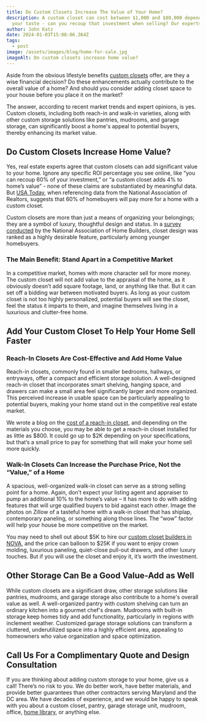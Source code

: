 ```yaml
---
title: Do Custom Closets Increase The Value of Your Home?
description: A custom closet can cost between $1,000 and $80,000 depending on
  your taste - can you recoup that investment when selling? Our experts discuss.
author: John Katz
date: 2024-01-03T15:08:06.364Z
tags:
  - post
image: /assets/images/blog/home-for-sale.jpg
imageAlt: Do custom closets increase home value?
---
```

<!--StartFragment-->

Aside from the obvious lifestyle benefits [custom closets](https://myclosetguys.com/washington-dc-custom-closets/) offer, are they a wise financial decision? Do these enhancements actually contribute to the overall value of a home? And should you consider adding closet space to your house before you place it on the market?

The answer, according to recent market trends and expert opinions, is yes. Custom closets, including both reach-in and walk-in varieties, along with other custom storage solutions like pantries, mudrooms, and garage storage, can significantly boost a home's appeal to potential buyers, thereby enhancing its market value.

## Do Custom Closets Increase Home Value?

Yes, real estate experts agree that custom closets can add significant value to your home. Ignore any specific ROI percentage you see online, like “you can recoup 60% of your investment,” or “a custom closet adds 4% to home’s value” - none of these claims are substantiated by meaningful data. But [USA Today](https://www.usatoday.com/story/money/personalfinance/2013/04/28/24-7-home-features/2106203/), when referencing data from the National Association of Realtors, suggests that 60% of homebuyers will pay more for a home with a custom closet.

Custom closets are more than just a means of organizing your belongings; they are a symbol of luxury, thoughtful design and status. In a [survey conducted](https://eyeonhousing.org/wp-content/uploads/2015/01/Home-Trends-2015.pdf?_ga=1.46334126.848939554.1431376310) by the National Association of Home Builders, closet design was ranked as a highly desirable feature, particularly among younger homebuyers.

### The Main Benefit: Stand Apart in a Competitive Market

In a competitive market, homes with more character sell for more money. The custom closet will not add value to the appraisal of the home, as it obviously doesn’t add square footage, land, or anything like that. But it can set off a bidding war between motivated buyers. As long as your custom closet is not too highly personalized, potential buyers will see the closet, feel the status it imparts to them, and imagine themselves living in a luxurious and clutter-free home.

## Add Your Custom Closet To Help Your Home Sell Faster

### Reach-In Closets Are Cost-Effective and Add Home Value

Reach-in closets, commonly found in smaller bedrooms, hallways, or entryways, offer a compact and efficient storage solution. A well-designed reach-in closet that incorporates smart shelving, hanging space, and drawers can make a small area feel significantly larger and more organized. This perceived increase in usable space can be particularly appealing to potential buyers, making your home stand out in the competitive real estate market.

We wrote a blog on the [cost of a reach-in closet](https://myclosetguys.com/blog/how-much-does-a-custom-closet-cost/), and depending on the materials you choose, you may be able to get a reach-in closet installed for as little as $800. It could go up to $2K depending on your specifications, but that’s a small price to pay for something that will make your home sell more quickly.

### Walk-In Closets Can Increase the Purchase Price, Not the “Value,” of a Home

A spacious, well-organized walk-in closet can serve as a strong selling point for a home. Again, don’t expect your listing agent and appraiser to pump an additional 10% to the home’s value – it has more to do with adding features that will urge qualified buyers to bid against each other. Image the photos on Zillow of a tasteful home with a walk-in closet that has shiplap, contemporary paneling, or something along those lines. The “wow” factor will help your house be more competitive on the market.

You may need to shell out about $5K to hire our [custom closet builders in NOVA](https://myclosetguys.com/northern-va-custom-closets/), and the price can balloon to $25K if you want to enjoy crown molding, luxurious paneling, quiet-close pull-out drawers, and other luxury touches. But if you will use the closet and enjoy it, it’s worth the investment.

## Other Storage Can Be a Good Value-Add as Well

While custom closets are a significant draw, other storage solutions like pantries, mudrooms, and garage storage also contribute to a home's overall value as well. A well-organized pantry with custom shelving can turn an ordinary kitchen into a gourmet chef's dream. Mudrooms with built-in storage keep homes tidy and add functionality, particularly in regions with inclement weather. Customized garage storage solutions can transform a cluttered, underutilized space into a highly efficient area, appealing to homeowners who value organization and space optimization.

## Call Us For a Complimentary Quote and Design Consultation

If you are thinking about adding custom storage to your home, give us a call! There’s no risk to you. We do better work, have better materials, and provide better guarantees than other contractors serving Maryland and the DC area. We have decades of experience, and we would be happy to speak with you about a custom closet, pantry, garage storage unit, mudroom, office, [home library](https://myclosetguys.com/home-library-nova-dc), or anything else.

<!--EndFragment-->